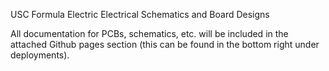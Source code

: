 USC Formula Electric Electrical Schematics and Board Designs

All documentation for PCBs, schematics, etc. will be included in the attached Github pages section (this can be found in the bottom right under deployments).
